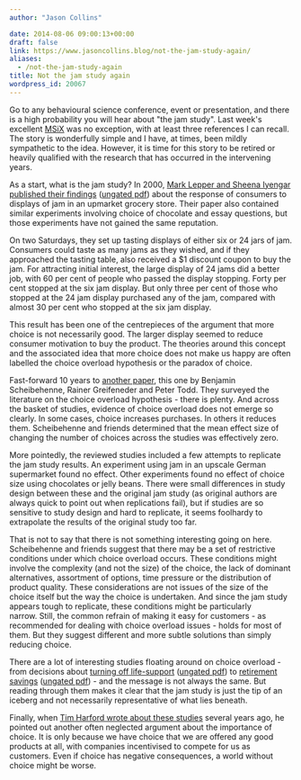 ```yaml
---
author: "Jason Collins"

date: 2014-08-06 09:00:13+00:00
draft: false
link: https://www.jasoncollins.blog/not-the-jam-study-again/
aliases:
  - /not-the-jam-study-again
title: Not the jam study again
wordpress_id: 20067
---
```


Go to any behavioural science conference, event or presentation, and there is a high probability you will hear about "the jam study". Last week's excellent [MSiX](https://www.jasoncollins.blog/an-msix-reading-list/) was no exception, with at least three references I can recall. The story is wonderfully simple and I have, at times, been mildly sympathetic to the idea. However, it is time for this story to be retired or heavily qualified with the research that has occurred in the intervening years.

As a start, what is the jam study? In 2000, [Mark Lepper and Sheena Iyengar published their findings](https://doi.org/10.1037/0022-3514.79.6.995) ([ungated pdf](http://www.columbia.edu/~ss957/articles/Choice_is_Demotivating.pdf)) about the response of consumers to displays of jam in an upmarket grocery store. Their paper also contained similar experiments involving choice of chocolate and essay questions, but those experiments have not gained the same reputation.

On two Saturdays, they set up tasting displays of either six or 24 jars of jam. Consumers could taste as many jams as they wished, and if they approached the tasting table, also received a \$1 discount coupon to buy the jam. For attracting initial interest, the large display of 24 jams did a better job, with 60 per cent of people who passed the display stopping. Forty per cent stopped at the six jam display. But only three per cent of those who stopped at the 24 jam display purchased any of the jam, compared with almost 30 per cent who stopped at the six jam display.

This result has been one of the centrepieces of the argument that more choice is not necessarily good. The larger display seemed to reduce consumer motivation to buy the product. The theories around this concept and the associated idea that more choice does not make us happy are often labelled the choice overload hypothesis or the paradox of choice.

Fast-forward 10 years to [another paper](http://jcr.oxfordjournals.org/content/37/3/409), this one by Benjamin Scheibehenne, Rainer Greifeneder and Peter Todd. They surveyed the literature on the choice overload hypothesis - there is plenty. And across the basket of studies, evidence of choice overload does not emerge so clearly. In some cases, choice increases purchases. In others it reduces them. Scheibehenne and friends determined that the mean effect size of changing the number of choices across the studies was effectively zero.

More pointedly, the reviewed studies included a few attempts to replicate the jam study results. An experiment using jam in an upscale German supermarket found no effect. Other experiments found no effect of choice size using chocolates or jelly beans. There were small differences in study design between these and the original jam study (as original authors are always quick to point out when replications fail), but if studies are so sensitive to study design and hard to replicate, it seems foolhardy to extrapolate the results of the original study too far.

That is not to say that there is not something interesting going on here. Scheibehenne and friends suggest that there may be a set of restrictive conditions under which choice overload occurs. These conditions might involve the complexity (and not the size) of the choice, the lack of dominant alternatives, assortment of options, time pressure or the distribution of product quality. These considerations are not issues of the size of the choice itself but the way the choice is undertaken. And since the jam study appears tough to replicate, these conditions might be particularly narrow. Still, the common refrain of making it easy for customers - as recommended for dealing with choice overload issues - holds for most of them. But they suggest different and more subtle solutions than simply reducing choice.

There are a lot of interesting studies floating around on choice overload - from decisions about [turning off life-support](https://doi.org/10.1086/598969) ([ungated pdf](http://www.columbia.edu/~ss957/articles/TragicChoices_BottiOrfaliIyengar.pdf)) to [retirement savings](https://doi.org/10.1016/j.jpubeco.2010.03.006) ([ungated pdf](http://faculty.chicagobooth.edu/emir.kamenica/documents/simplicitySeeking.pdf)) - and the message is not always the same. But reading through them makes it clear that the jam study is just the tip of an iceberg and not necessarily representative of what lies beneath.

Finally, when [Tim Harford wrote about these studies](http://www.ft.com/intl/cms/s/0/9cebd444-cd9c-11de-8162-00144feabdc0.html) several years ago, he pointed out another often neglected argument about the importance of choice. It is only because we have choice that we are offered any good products at all, with companies incentivised to compete for us as customers. Even if choice has negative consequences, a world without choice might be worse.
